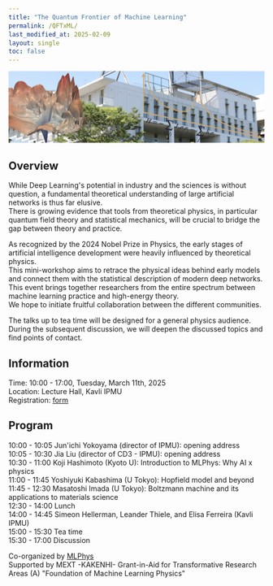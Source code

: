 ```yaml
---
title: "The Quantum Frontier of Machine Learning"
permalink: /QFTxML/
last_modified_at: 2025-02-09
layout: single
toc: false
---
```


![banner](/_images/QFT_workshop_banner.png)
## Overview

While Deep Learning's potential in industry and the sciences is without question,
a fundamental theoretical understanding of large artificial networks is thus far elusive. \
There is growing evidence that tools from theoretical physics, in particular quantum field theory
and statistical mechanics, will be crucial to bridge the gap between theory and practice. 

As recognized by the 2024 Nobel Prize in Physics, the early stages of artificial intelligence development
were heavily influenced by theoretical physics. \
This mini-workshop aims to retrace the physical ideas behind early models and connect them
with the statistical description of modern deep networks. \
This event brings together researchers from the entire spectrum between machine learning practice and high-energy theory. \
We hope to initiate fruitful collaboration between the different communities.

The talks up to tea time will be designed for a general physics audience. \
During the subsequent discussion, we will deepen the discussed topics and find points of contact.

## Information

Time: 10:00 - 17:00, Tuesday, March 11th, 2025 \
Location: Lecture Hall, Kavli IPMU \
Registration: [form](https://forms.gle/c814QqppNeNAacUM9)

## Program

10:00 - 10:05 Jun'ichi Yokoyama (director of IPMU): opening address \
10:05 - 10:30 Jia Liu (director of CD3 - IPMU): opening address \
10:30 - 11:00 Koji Hashimoto (Kyoto U): Introduction to MLPhys: Why AI x physics \
11:00 - 11:45 Yoshiyuki Kabashima (U Tokyo): Hopfield model and beyond \
11:45 - 12:30 Masatoshi Imada (U Tokyo): Boltzmann machine and its applications to materials science \
12:30 - 14:00 Lunch \
14:00 - 14:45 Simeon Hellerman, Leander Thiele, and Elisa Ferreira (Kavli IPMU) \
15:00 - 15:30 Tea time \
15:30 - 17:00 Discussion

Co-organized by [MLPhys](https://mlphys.scphys.kyoto-u.ac.jp/en/) \
Supported by MEXT -KAKENHI- Grant-in-Aid for Transformative Research Areas (A) "Foundation of Machine Learning Physics"
